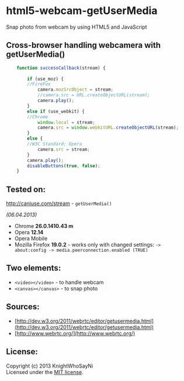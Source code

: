 html5-webcam-getUserMedia
=========================

Snap photo from webcam by using HTML5 and JavaScript

## Cross-browser handling webcamera with getUserMedia()
```javascript
	function successCallback(stream) {
		
		if (use_moz) { 
		//FireFox
			camera.mozSrcObject = stream;
			//camera.src = URL.createObjectURL(stream);
			camera.play();	
		}
		else if (use_webkit) { 
		//Chrome
			window.local = stream;
			camera.src = window.webkitURL.createObjectURL(stream);
		} 
		else {
		//W3C Standard; Opera
			camera.src = stream;
		}
		camera.play();				
		disableButtons(true, false);
	}
```
## Tested on:

http://caniuse.com/stream - ```getUserMedia()```

<i>(06.04.2013)</i>
- Chrome <b>26.0.1410.43 m</b>
- Opera <b>12.14</b>
- Opera Mobile
- Mozilla Firefox <b>19.0.2</b> - works only with changed settings:
	```-> about:config -> media.peerconnection.enabled (TRUE)```

## Two elements:
- ```<video></video>``` - to handle webcam
- ```<canvas></canvas>``` - to snap photo

## Sources:
- [http://dev.w3.org/2011/webrtc/editor/getusermedia.html](http://dev.w3.org/2011/webrtc/editor/getusermedia.html)
- [http://www.webrtc.org/](http://www.webrtc.org/)


## License:
Copyright (c) 2013 KnightWhoSayNi  
Licensed under the [MIT license](http://opensource.org/licenses/MIT).